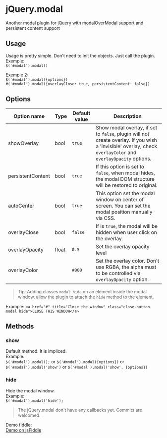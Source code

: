 jQuery.modal
============

Another modal plugin for jQuery with modalOverModal support and persistent content support

Usage
-----

Usage is pretty simple. Don't need to init the objects. Just call the plugin.  
Exemple:  
`$('#modal').modal()`  

Exemple 2:  
`$('#modal').modal({options})`  
`#('#modal').modal({overlayClose: true, persistentContent: false})`  

Options
-------

| Option name       | Type  | Default value | Description                                                                                                                                                  |
|-------------------|-------|---------------|--------------------------------------------------------------------------------------------------------------------------------------------------------------|
| showOverlay       | bool  | `true`        | Show modal overlay, if set to `false`, plugin will not create overlay. If you wish a 'invisible' overlay, check `overlayColor` and `overlayOpacity` options. |
| persistentContent | bool  | `true`        | If this option is set to `false`, when modal hides, the modal DOM structure will be restored to original.                                                    |
| autoCenter        | bool  | `true`        | This option set the modal window on center of screen. You can set the modal position manually via CSS.                                                       |
| overlayClose      | bool  | `false`       | If is `true`, the modal will be hidden when user click on the overlay.                                                                                       |
| overlayOpacity    | float | `0.5`         | Set the overlay opacity level                                                                                                                                |
| overlayColor      |       | `#000`        | Set the overlay color. Don't use RGBA, the alpha must to be controlled via `overlayOpacity` option.                                                          |

> Tip: Adding classes `modal hide` on an element inside the modal window, allow the plugin to attach the `hide` method to the element.

Example:
`<a href="#" title="Close the window" class="close-button modal hide">CLOSE THIS WINDOW</a>`

Methods
-------

### show
Default method. It is impliced.  
 Example:  
 `$('#modal').modal();` or `$('#modal').modal({options})` or `$('#modal').modal('show')` or `$('#modal').modal('show', {options})`

### hide
Hide the modal window.  
 Example:  
 `$('#modal').modal('hide');`  


> The jQuery.modal don't have any callbacks yet. Commits are welcomed.


Demo fiddle:  
[Demo on jsFiddle](http://jsfiddle.net/evandroprogram/wLdFS/ "Launch demo page")
